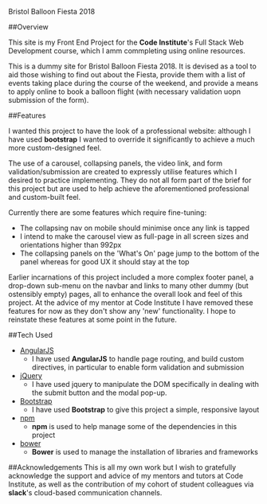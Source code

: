Bristol Balloon Fiesta 2018

##Overview

This site is my Front End Project for the **Code Institute**'s Full Stack Web Development course, which I amm commpleting using online resources.

This is a dummy site for Bristol Balloon Fiesta 2018. It is devised as a tool to aid those wishing to find out about the Fiesta, provide them with a list of events taking place during the course of the weekend, and provide a means to apply online to book a balloon flight (with necessary validation uopn submission of the form).


##Features

I wanted this project to have the look of a professional website: although I have used **bootstrap** I wanted to override it significantly to achieve a much more custom-designed feel.

The use of a carousel, collapsing panels, the video link, and form validation/submission are created to expressly utilise features which I desired to practice implementing. They do not all form part of the brief for this project but are used to help achieve the aforementioned professional and custom-built feel.

Currently there are some features which require fine-tuning:
- The collapsing nav on mobile should minimise once any link is tapped
- I intend to make the carousel view as full-page in all screen sizes and orientations higher than 992px
- The collapsing panels on the 'What's On' page jump to the bottom of the panel whereas for good UX it should stay at the top

Earlier incarnations of this project included a more complex footer panel, a drop-down sub-menu on the navbar and links to many other dummy (but ostensibly empty) pages, all to enhance the overall look and feel of this project. At the advice of my mentor at Code Institute I have removed these features for now as they don't show any 'new' functionality. I hope to reinstate these features at some point in the future.


##Tech Used
- [AngularJS](https://angularjs.org/)
    - I have used **AngularJS** to handle page routing, and build custom directives, in particular to enable form validation and submission
- [jQuery](https://jquery.com/)
	- I have used jquery to manipulate the DOM specifically in dealing with the submit button and the modal pop-up.
- [Bootstrap](http://getbootstrap.com/)
    - I have used **Bootstrap** to give this project a simple, responsive layout
- [npm](https://www.npmjs.com/)
    - **npm** is used to help manage some of the dependencies in this project
- [bower](https://bower.io/)
    - **Bower** is used to manage the installation of libraries and frameworks

##Acknowledgements
This is all my own work but I wish to gratefully acknowledge the support and advice of my mentors and tutors at Code Institute, as well as the contribution of my cohort of student colleagues via **slack**'s cloud-based communication channels.